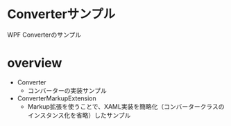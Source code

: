 # Converterサンプル

WPF Converterのサンプル

# overview

- Converter
    - コンバーターの実装サンプル
- ConverterMarkupExtension
    - Markup拡張を使うことで、XAML実装を簡略化（コンバータークラスのインスタンス化を省略）したサンプル
